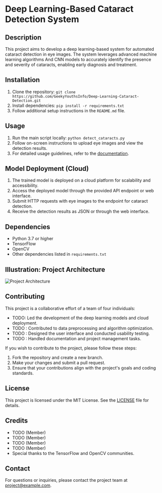 # Deep Learning-Based Cataract Detection System

## Description
This project aims to develop a deep learning-based system for automated cataract detection in eye images. The system leverages advanced machine learning algorithms And CNN models to accurately identify the presence and severity of cataracts, enabling early diagnosis and treatment.

## Installation
1. Clone the repository: `git clone https://github.com/GeekyYouthsInfo/Deep-Learning-Cataract-Detection.git`
2. Install dependencies: `pip install -r requirements.txt`
3. Follow additional setup instructions in the `README.md` file.

## Usage
1. Run the main script locally: `python detect_cataracts.py`
2. Follow on-screen instructions to upload eye images and view the detection results.
3. For detailed usage guidelines, refer to the [documentation](
https://deep-learning-cataract-detection.readthedocs.io/en/latest/).

## Model Deployment (Cloud)
1. The trained model is deployed on a cloud platform for scalability and accessibility.
2. Access the deployed model through the provided API endpoint or web interface.
3. Submit HTTP requests with eye images to the endpoint for cataract detection.
4. Receive the detection results as JSON or through the web interface.

## Dependencies
- Python 3.7 or higher
- TensorFlow
- OpenCV
- Other dependencies listed in `requirements.txt`

## Illustration: Project Architecture
![Project Architecture]()

## Contributing
This project is a collaborative effort of a team of four individuals:
- TODO: Led the development of the deep learning models and cloud deployment.
- TODO : Contributed to data preprocessing and algorithm optimization.
- TODO : Designed the user interface and conducted usability testing.
- TODO : Handled documentation and project management tasks.

If you wish to contribute to the project, please follow these steps:
1. Fork the repository and create a new branch.
2. Make your changes and submit a pull request.
3. Ensure that your contributions align with the project's goals and coding standards.

## License
This project is licensed under the MIT License. See the [LICENSE](LICENSE) file for details.

## Credits
- TODO (Member)
- TODO  (Member)
- TODO  (Member)
- TODO  (Member)
- Special thanks to the TensorFlow and OpenCV communities.

## Contact
For questions or inquiries, please contact the project team at project@example.com.






















